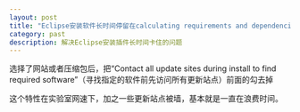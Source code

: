 ```yaml
---
layout: post
title: "Eclipse安装软件长时间停留在calculating requirements and dependencies"
category: past
description: 解决Eclipse安装插件长时间卡住的问题
---
```

选择了网站或者压缩包后，把“Contact all update sites during install to find required software”（寻找指定的软件前先访问所有更新站点）前面的勾去掉

这个特性在实验室网速下，加之一些更新站点被墙，基本就是一直在浪费时间。